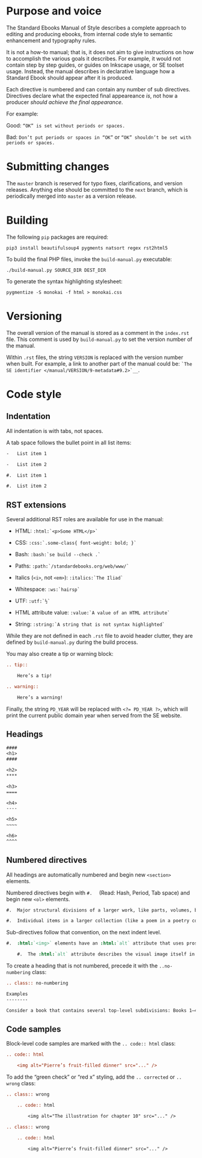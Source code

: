 # Purpose and voice

The Standard Ebooks Manual of Style describes a complete approach to editing and producing ebooks, from internal code style to semantic enhancement and typography rules.

It is not a how-to manual; that is, it does not aim to give instructions on how to accomplish the various goals it describes. For example, it would not contain step by step guides, or guides on Inkscape usage, or SE toolset usage. Instead, the manual describes in declarative language how a Standard Ebook should appear after it is produced.

Each directive is numbered and can contain any number of sub directives. Directives declare what the expected final appeareance *is*, not how a producer *should achieve the final appearance*.

For example:

Good: `“OK” is set without periods or spaces.`

Bad: `Don’t put periods or spaces in “OK”` or `“OK” shouldn’t be set with periods or spaces.`

# Submitting changes

The `master` branch is reserved for typo fixes, clarifications, and version releases. Anything else should be committed to the `next` branch, which is periodically merged into `master` as a version release.

# Building

The following `pip` packages are required:

```shell
pip3 install beautifulsoup4 pygments natsort regex rst2html5
```

To build the final PHP files, invoke the `build-manual.py` executable:

```shell
./build-manual.py SOURCE_DIR DEST_DIR
```

To generate the syntax highlighting stylesheet:

```shell
pygmentize -S monokai -f html > monokai.css
```

# Versioning

The overall version of the manual is stored as a comment in the `index.rst` file. This comment is used by `build-manual.py` to set the version number of the manual.

Within `.rst` files, the string `VERSION` is replaced with the version number when built. For example, a link to another part of the manual could be: `` `The SE identifier </manual/VERSION/9-metadata#9.2>`__ ``.

# Code style

## Indentation

All indentation is with tabs, not spaces.

A tab space follows the bullet point in all list items:

```rst
-	List item 1

-	List item 2

#.	List item 1

#.	List item 2
```

## RST extensions

Several additional RST roles are available for use in the manual:

- HTML: `` :html:`<p>Some HTML</p>` ``

- CSS: `` :css:`.some-class{ font-weight: bold; }` ``

- Bash: `` :bash:`se build --check .` ``

- Paths: `` :path:`/standardebooks.org/web/www/` ``

- Italics (`<i>`, not `<em>`): `` :italics:`The Iliad` ``

- Whitespace: `` :ws:`hairsp` ``

- UTF: `` :utf:`½` ``

- HTML attribute value: `` :value:`A value of an HTML attribute` ``

- String: `` :string:`A string that is not syntax highlighted` ``

While they are not defined in each `.rst` file to avoid header clutter, they are defined by `build-manual.py` during the build process.

You may also create a tip or warning block:

```rst
.. tip::

	Here’s a tip!

.. warning::

	Here’s a warning!
```

Finally, the string `PD_YEAR` will be replaced with `<?= PD_YEAR ?>`, which will print the current public domain year when served from the SE website.

## Headings

```rst
####
<h1>
####

<h2>
****

<h3>
====

<h4>
----

<h5>
~~~~

<h6>
^^^^
```

## Numbered directives

All headings are automatically numbered and begin new `<section>` elements.

Numbered directives begin with `#.	` (Read: Hash, Period, Tab space) and begin new `<ol>` elements.

```rst
#.	Major structural divisions of a larger work, like parts, volumes, books, chapters, or subchapters, are contained in a :html:`<section>` element.

#.	Individual items in a larger collection (like a poem in a poetry collection) are contained in a :html:`<article>` element.
```

Sub-directives follow that convention, on the next indent level.

```rst
#.	:html:`<img>` elements have an :html:`alt` attribute that uses prose to describe the image in detail; this is what screen reading software will read aloud.

	#.	The :html:`alt` attribute describes the visual image itself in words, which is not the same as writing a caption or describing its place in the book.
```

To create a heading that is not numbered, precede it with the `..no-numbering` class:

```rst
.. class:: no-numbering

Examples
--------

Consider a book that contains several top-level subdivisions: Books 1–4, with each book having 3 parts, and each part having 10 chapters. Below is an example of three files demonstrating the structure necessary to achieve recomposability:
```

## Code samples

Block-level code samples are marked with the `.. code:: html` class:

```rst
.. code:: html

	<img alt="Pierre’s fruit-filled dinner" src="..." />
```

To add the “green check” or “red x” styling, add the `.. corrected` or `.. wrong` class:

```rst
.. class:: wrong

	.. code:: html

		<img alt="The illustration for chapter 10" src="..." />

.. class:: wrong

	.. code:: html

		<img alt="Pierre’s fruit-filled dinner" src="..." />
```
